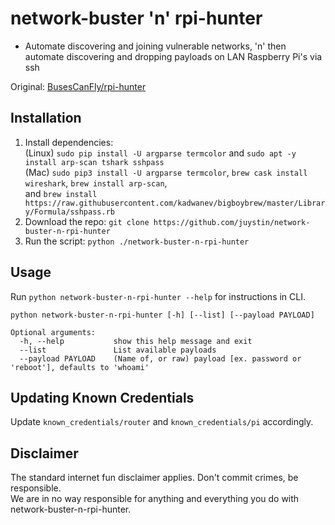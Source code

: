 # network-buster 'n' rpi-hunter
* Automate discovering and joining vulnerable networks, 'n' then automate discovering and dropping payloads on LAN Raspberry Pi's via ssh

Original: [BusesCanFly/rpi-hunter](https://github.com/BusesCanFly/rpi-hunter)

## Installation

1. Install dependencies:  
   (Linux) `sudo pip install -U argparse termcolor` and `sudo apt -y install arp-scan tshark sshpass`  
   (Mac) `sudo pip3 install -U argparse termcolor`, `brew cask install wireshark`, `brew install arp-scan`,  
   and `brew install https://raw.githubusercontent.com/kadwanev/bigboybrew/master/Library/Formula/sshpass.rb`
2. Download the repo: `git clone https://github.com/juystin/network-buster-n-rpi-hunter`  
3. Run the script: `python ./network-buster-n-rpi-hunter`

## Usage
Run `python network-buster-n-rpi-hunter --help` for instructions in CLI.

```
python network-buster-n-rpi-hunter [-h] [--list] [--payload PAYLOAD]

Optional arguments:
  -h, --help           show this help message and exit
  --list               List available payloads
  --payload PAYLOAD    (Name of, or raw) payload [ex. password or 'reboot'], defaults to 'whoami'
```

## Updating Known Credentials
Update `known_credentials/router` and `known_credentials/pi` accordingly.

## Disclaimer

The standard internet fun disclaimer applies. Don't commit crimes, be responsible.  
We are in no way responsible for anything and everything you do with network-buster-n-rpi-hunter.